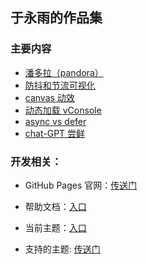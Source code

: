 ## 于永雨的作品集

### 主要内容

- [潘多拉（pandora）](https://yuyongyu08.github.io/pandora/)
- [防抖和节流可视化](https://yuyongyu08.github.io/debounce-vs-throttle/)
- [canvas 动效](https://yuyongyu08.github.io/canvas/)
- [动态加载 vConsole](https://yuyongyu08.github.io/vvconsole/)
- [async vs defer](https://yuyongyu08.github.io/async-vs-defer/)
- [chat-GPT 尝鲜](https://yuyongyu08.github.io/ai-entry/)

### 开发相关：

- GitHub Pages 官网：[传送门](https://pages.github.com/)

- 帮助文档：[入口](https://docs.github.com/zh/pages/setting-up-a-github-pages-site-with-jekyll/adding-a-theme-to-your-github-pages-site-using-jekyll)

- 当前主题：[入口](https://github.com/pages-themes/cayman)

- 支持的主题: [传送门](https://pages.github.com/themes/)
